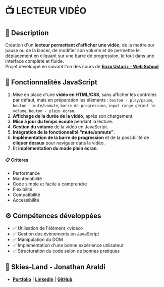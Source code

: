 # 📺 LECTEUR VIDÉO

## 📖 Description
Création d'un **lecteur permettant d'afficher une vidéo**, de la mettre sur pause ou de la lancer, de modifier son volume et de permettre le déplacement en cliquant sur une barre de progression, le tout dans une interface complète et fluide.<br>
Projet développé en suivant l'un des cours de **[Enzo Ustariz - Web School](https://www.udemy.com/user/ustariz-enzo/)**

## 🔧 Fonctionnalités JavaScript
1. Mise en place d'une **vidéo en HTML/CSS**, sans afficher les contrôles par défaut, mais en préparation les éléments : `bouton - play/pause`, `bouton - mute/unmute`, `barre de progression`, `input range gérant le volume`, `bouton - plein écran`.
2. **Affichage de la durée de la vidéo**, après son chargement.
3. **Mise à jour du temps écoulé** pendant la lecture.
4. **Gestion du volume** de la vidéo en JavaScript.
5. **Intégration de la fonctionnalité "mute/unmute"**.
6. **Implémentation de la barre de progression** et de la possibilité de **cliquer dessus** pour naviguer dans la vidéo.
7. Et **implémentation du mode plein écran**.

#### 📋 Critères
- Performance
- Maintenabilité
- Code simple et facile à comprendre
- Flexibilité
- Compatibilité
- Accessibilité

## ⚙️ Compétences développées
- ✅ Utilisation de l'élément \<video>
- ✅ Gestion des évènements en JavaScript
- ✅ Manipulation du DOM
- ✅ Implémentation d'une bonne expérience utilisateur
- ✅ Structuration du code selon de bonnes pratiques

## 👤 Skies-Land - Jonathan Araldi
- **[Portfolio](https://portfolio-jonathan-araldi.netlify.app/)** | **[LinkedIn](https://www.linkedin.com/in/jonathan-araldi/)** | **[GitHub](https://github.com/Skies-Land)**